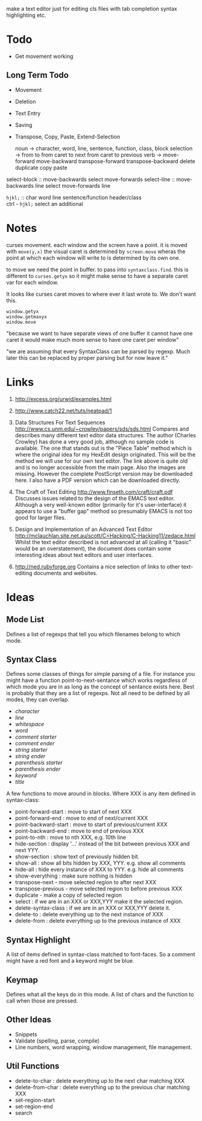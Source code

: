 make a text editor just for editing cls files with tab completion syntax highlighting etc. 


Todo
====

 + Get movement working

Long Term Todo
----

 + Movement 
 + Deletion
 + Text Entry
 + Saving
 + Transpose, Copy, Paste, Extend-Selection

    noun -> character, word, line, sentence, function, class, block
    selection -> from <noun> to <noun>
                 from caret to next <noun>
                 from caret to previous <noun>
    verb -> move-forward <noun> 
            move-backward <noun>
            transpose-forward <selection>
            transpose-backward <selection>
            delete <selection>
            duplicate <selection>
            copy <selection>
            paste <paste-history-number>

select-block :: move-backwards <verb> select move-forwards <verb>
select-line :: move-backwards line select move-forwards line 

`hjkl;` :: char word line sentence/function header/class  
ctrl - `hjkl;` select an additional <verb>



Notes
====

curses movement. each window and the screen have a point. it is moved with 
`move(y,x)` the visual caret is determined by `screen.move`  wheras the 
point at which each window will write to is determined by its own one.

to move we need the point in buffer. to pass into `syntaxclass.find`. this is 
different to `curses.getyx` so it might make sense to have a separate caret var
for each window. 

It looks like curses caret moves to where ever it last wrote to. We don't want 
this. 

    window.getyx
    window.getmaxyx
    window.move


"because we want to have separate views of one buffer it cannot have one caret
it would make much more sense to have one caret per window"

"we are assuming that every SyntaxClass can be parsed by regexp. Much later 
this can be replaced by proper parsing but for now leave it."

Links
====


 1. <http://excess.org/urwid/examples.html>

 1. <http://www.catch22.net/tuts/neatpad/1>

 1. Data Structures For Text Sequences <http://www.cs.unm.edu/~crowley/papers/sds/sds.html> Compares and describes many different text editor data structures. The author (Charles Crowley) has done a very good job, although no sample code is available. The one that stands out is the "Piece Table" method which is where the original idea for my HexEdit design originated. This will be the method we will use for our own text editor. The link above is quite old and is no longer accessible from the main page. Also the images are missing. However the complete PostScript version may be downloaded here. I also have a PDF version which can be downloaded directly.

 1. The Craft of Text Editing <http://www.finseth.com/craft/craft.pdf> Discusses issues related to the design of the EMACS text editor. Although a very well-known editor (primarily for it's user-interface) it appears to use a "buffer gap" method so presumably EMACS is not too good for larger files.

 1. Design and Implementation of an Advanced Text Editor <http://mclauchlan.site.net.au/scott/C=Hacking/C-Hacking11/zedace.html> Whilst the text editor described is not advanced at all (calling it "basic" would be an overstatement), the document does contain some interesting ideas about text editors and user interfaces.

 1. <http://ned.rubyforge.org> Contains a nice selection of links to other text-editing documents and websites.


Ideas
====


Mode List
----

Defines a list of regexps that tell you which filenames belong to which mode.

Syntax Class
----

Defines some classes of things for simple parsing of a file.
For instance you might have a function point-to-next-sentance
which works regardless of which mode you are in as long as the 
concept of sentance exists here. Best is probably that they are 
a list of regexps. Not all need to be defined by all modes, they 
can overlap. 

 + *character*
 + *line*
 + *whitespace*
 + *word*
 + *comment starter*
 + *comment ender*
 + *string starter*
 + *string ender*
 + *parenthesis starter*
 + *parenthesis ender*
 + *keyword*
 + *title*

A few functions to move around in blocks. Where XXX is any item 
defined in syntax-class: 

 + point-forward-start : move to start of next XXX 
 + point-forward-end : move to end of next/current XXX
 + point-backward-start : move to start of previous/current XXX
 + point-backward-end : move to end of previous XXX
 + point-to-nth : move to nth XXX, e.g. 10th line
 + hide-section : display '...' instead of the bit between previous XXX and next YYY.
 + show-section : show text of previously hidden bit.
 + show-all : show all bits hidden by XXX, YYY. e.g. show all comments
 + hide-all : hide every instance of XXX to YYY. e.g. hide all comments
 + show-everything : make sure nothing is hidden
 + transpose-next - move selected region to after next XXX
 + transpose-previous - move selected region to before previous XXX
 + duplicate - make a copy of selected region
 + select : if we are in an XXX or XXX,YYY make it the selected region.
 + delete-syntax-class : if we are in an XXX or XXX,YYY delete it.
 + delete-to : delete everything up to the next instance of XXX
 + delete-from : delete everything up to the previous instance of XXX

Syntax Highlight
----

A list of items defined in syntax-class matched to font-faces. 
So a comment might have a red font and a keyword might be blue.

Keymap
----

Defines what all the keys do in this mode. A list of chars and the 
function to call when those are pressed.

Other Ideas
----

 + Snippets
 + Validate (spelling, parse, compile)
 + Line numbers, word wrapping, window management, file management.


Util Functions
----

 + delete-to-char : delete everything up to the next char matching XXX
 + delete-from-char : delete everything up to the previous char matching XXX
 + set-region-start
 + set-region-end
 + search

